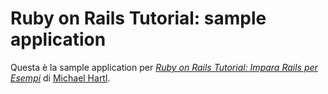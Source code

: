 # Ruby on Rails Tutorial: sample application

Questa è la sample application per [*Ruby on Rails Tutorial: Impara Rails per Esempi*](http:/railstutorial.org) di [Michael Hartl]().
